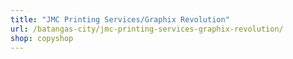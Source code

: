 ```yaml
---
title: "JMC Printing Services/Graphix Revolution"
url: /batangas-city/jmc-printing-services-graphix-revolution/
shop: copyshop
---
```

